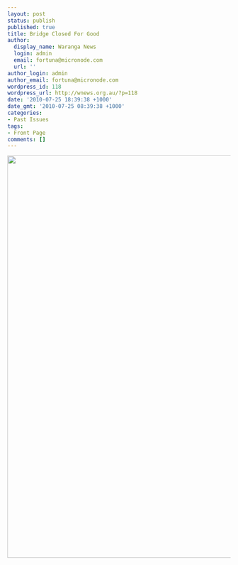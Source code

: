 ```yaml
---
layout: post
status: publish
published: true
title: Bridge Closed For Good
author:
  display_name: Waranga News
  login: admin
  email: fortuna@micronode.com
  url: ''
author_login: admin
author_email: fortuna@micronode.com
wordpress_id: 118
wordpress_url: http://wnews.org.au/?p=118
date: '2010-07-25 18:39:38 +1000'
date_gmt: '2010-07-25 08:39:38 +1000'
categories:
- Past Issues
tags:
- Front Page
comments: []
---
```

<p><a href="http://wnews.org.au/wp-content/uploads/2010/07/24-June-2010.jpg"><img class="alignnone size-full wp-image-113" title="24 June 2010" src="http://wnews.org.au/wp-content/uploads/2010/07/24-June-2010.jpg" alt="" width="624" height="907" /></a></p>
